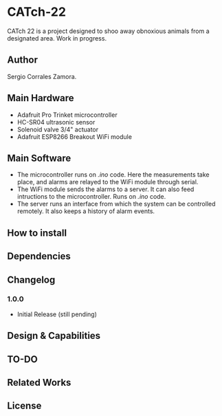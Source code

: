 # CATch-22

CATch 22 is a project designed to shoo away obnoxious animals from a designated area. Work in progress.

## Author

Sergio Corrales Zamora.

## Main Hardware
 * Adafruit Pro Trinket microcontroller
 * HC-SR04 ultrasonic sensor
 * Solenoid valve 3/4" actuator
 * Adafruit ESP8266 Breakout WiFi module

## Main Software
 * The microcontroller runs on *.ino* code. Here the measurements take place, and alarms are relayed to the WiFi module through serial.
 * The WiFi module sends the alarms to a server. It can also feed intructions to the microcontroller. Runs on *.ino* code.
 * The server runs an interface from which the system can be controlled remotely. It also keeps a history of alarm events.

## How to install

## Dependencies

## Changelog

### 1.0.0
 * Initial Release (still pending)

## Design & Capabilities

## TO-DO

## Related Works

## License
